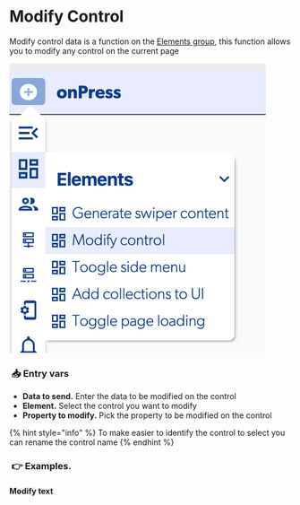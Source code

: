 # Modify Control

Modify control data is a function on the [Elements group](./), this function allows you to modify any control on the current page

![](../../../.gitbook/assets/captura-de-pantalla-2020-02-06-a-la-s-7.30.06.png)

###  ​​ 📥 Entry vars <a id="entry-vars"></a>

* **Data to send.** Enter the data to be modified on the control
* **Element.** Select the control you want to modify
* **Property to modify.** Pick the property to be modified on the control

{% hint style="info" %}
To make easier to identify the control to select you can rename the control name
{% endhint %}

### ​​ 👉 Examples. <a id="examples"></a>

#### Modify text <a id="save-a-form-to-the-database"></a>

